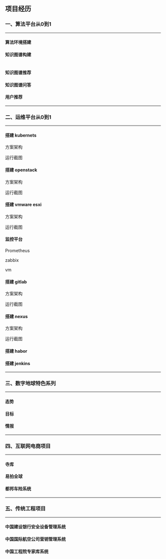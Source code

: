 

##                                                  项目经历

### 一、算法平台从0到1

------

#### 算法环境搭建



#### 知识图谱构建

```

```



#### 知识图谱推荐



#### 知识图谱问答



#### 用户推荐





------

### 二、运维平台从0到1

------

#### 搭建 kubernets

方案架构

运行截图

#### 搭建 openstack

方案架构

运行截图

#### 搭建 vmware esxi

方案架构

运行截图

#### 监控平台

Prometheus

zabbix

vm



#### 搭建 gitlab

方案架构

运行截图

#### 搭建 nexus

方案架构

运行截图

#### 搭建 habor



#### 搭建 jenkins



------

### 三、数字地球特色系列

------

#### 态势





#### 目标





#### 情报



------

### 四、互联网电商项目

------

#### 寺库



#### 易拍全球



#### 都邦车险系统



------

### 五、传统工程项目

------

#### 中国建设银行安全设备管理系统



#### 中国国际航空公司营销管理系统



#### 中国工程院专家库系统





